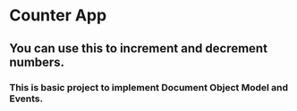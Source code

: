 # Counter App
## You can use this to increment and decrement numbers.
### This is basic project to implement Document Object Model and Events.
